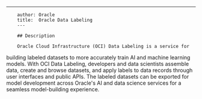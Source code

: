 ---
        author: Oracle
        title:  Oracle Data Labeling
        ---

        ## Description

        Oracle Cloud Infrastructure (OCI) Data Labeling is a service for
building labeled datasets to more accurately train AI and machine
learning models. With OCI Data Labeling, developers and data
scientists assemble data, create and browse datasets, and apply
labels to data records through user interfaces and public APIs. The
labeled datasets can be exported for model development across
Oracle's AI and data science services for a seamless model-building
experience.
